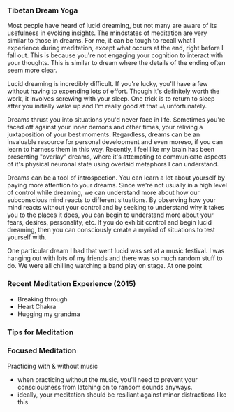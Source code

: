 ### Tibetan Dream Yoga

Most people have heard of lucid dreaming, but not many are aware of its usefulness in evoking insights.  The mindstates of meditation are very similar to those in dreams.  For me, it can be tough to recall what I experience during meditation, except what occurs at the end, right before I fall out.  This is because you're not engaging your cognition to interact with your thoughts.  This is similar to dream where the details of the ending often seem more clear. 

Lucid dreaming is incredibly difficult.  If you're lucky, you'll have a few without having to expending lots of effort.  Though it's definitely worth the work, it involves screwing with your sleep.  One trick is to return to sleep after you initially wake up and I'm really good at that =\ unfortunately. 

Dreams thrust you into situations you'd never face in life.  Sometimes you're faced off against your inner demons and other times, your reliving a juxtaposition of your best moments.  Regardless, dreams can be an invaluable resource for personal development and even moreso, if you can learn to harness them in this way.  Recently, I feel like my brain has been presenting "overlay" dreams, where it's attempting to communicate aspects of it's physical neuronal state using overlaid metaphors I can understand. 

Dreams can be a tool of introspection.  You can learn a lot about yourself by paying more attention to your dreams.  Since we're not usually in a high level of control while dreaming, we can understand more about how our subconscious mind reacts to different situations.  By observing how your mind reacts without your control and by seeking to understand why it takes you to the places it does, you can begin to understand more about your fears, desires, personality, etc.  If you do exhibit control and begin lucid dreaming, then you can consciously create a myriad of situations to test yourself with.  

One particular dream I had that went lucid was set at a music festival.  I was hanging out with lots of my friends and there was so much random stuff to do.  We were all chilling watching a band play on stage.  At one point

### Recent Meditation Experience (2015)

- Breaking through
- Heart Chakra
- Hugging my grandma

### Tips for Meditation

### Focused Meditation

Practicing with & without music
- when practicing without the music, you'll need to prevent your consciousness from latching on to random sounds anyways.
- ideally, your meditation should be resiliant against minor distractions like this

